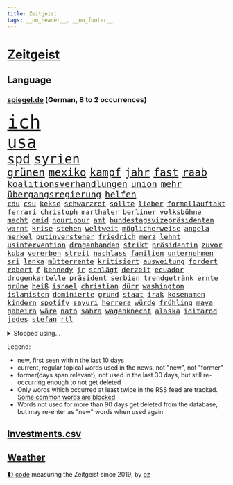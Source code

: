 ```yaml
---
title: Zeitgeist
tags: __no_header__, __no_footer__
---
```


# [Zeitgeist](https://oliz.io/zeitgeist/)

## Language

<h3><a href="https://www.spiegel.de" target="_blank">spiegel.de</a> (German, 8 to 2 occurrences)</h3>
<p style="font-family:monospace">
<span style="font-size:32pt"><a href="news_links.html#ich" class="current">ich</a></span>
<br>
<span style="font-size:28pt"><a href="news_links.html#usa" class="current">usa</a></span>
<br>
<span style="font-size:22pt"><a href="news_links.html#spd" class="current">spd</a></span>
<span style="font-size:22pt"><a href="news_links.html#syrien" class="current">syrien</a></span>
<br>
<span style="font-size:18pt"><a href="news_links.html#grünen" class="current">grünen</a></span>
<span style="font-size:18pt"><a href="news_links.html#mexiko" class="current">mexiko</a></span>
<span style="font-size:18pt"><a href="news_links.html#kampf" class="current">kampf</a></span>
<span style="font-size:18pt"><a href="news_links.html#jahr" class="current">jahr</a></span>
<span style="font-size:18pt"><a href="news_links.html#fast" class="current">fast</a></span>
<span style="font-size:18pt"><a href="news_links.html#raab" class="current">raab</a></span>
<br>
<span style="font-size:15pt"><a href="news_links.html#koalitionsverhandlungen" class="current">koalitionsverhandlungen</a></span>
<span style="font-size:15pt"><a href="news_links.html#union" class="current">union</a></span>
<span style="font-size:15pt"><a href="news_links.html#mehr" class="current">mehr</a></span>
<span style="font-size:15pt"><a href="news_links.html#übergangsregierung" class="current">übergangsregierung</a></span>
<span style="font-size:15pt"><a href="news_links.html#helfen" class="current">helfen</a></span>
<br>
<span style="font-size:12pt"><a href="news_links.html#cdu" class="current">cdu</a></span>
<span style="font-size:12pt"><a href="news_links.html#csu" class="current">csu</a></span>
<span style="font-size:12pt"><a href="news_links.html#kekse" class="new">kekse</a></span>
<span style="font-size:12pt"><a href="news_links.html#schwarzrot" class="current">schwarzrot</a></span>
<span style="font-size:12pt"><a href="news_links.html#sollte" class="current">sollte</a></span>
<span style="font-size:12pt"><a href="news_links.html#lieber" class="current">lieber</a></span>
<span style="font-size:12pt"><a href="news_links.html#formel1auftakt" class="new">formel1auftakt</a></span>
<span style="font-size:12pt"><a href="news_links.html#ferrari" class="current">ferrari</a></span>
<span style="font-size:12pt"><a href="news_links.html#christoph" class="current">christoph</a></span>
<span style="font-size:12pt"><a href="news_links.html#marthaler" class="new">marthaler</a></span>
<span style="font-size:12pt"><a href="news_links.html#berliner" class="current">berliner</a></span>
<span style="font-size:12pt"><a href="news_links.html#volksbühne" class="current">volksbühne</a></span>
<span style="font-size:12pt"><a href="news_links.html#macht" class="current">macht</a></span>
<span style="font-size:12pt"><a href="news_links.html#omid" class="new">omid</a></span>
<span style="font-size:12pt"><a href="news_links.html#nouripour" class="new">nouripour</a></span>
<span style="font-size:12pt"><a href="news_links.html#amt" class="current">amt</a></span>
<span style="font-size:12pt"><a href="news_links.html#bundestagsvizepräsidenten" class="new">bundestagsvizepräsidenten</a></span>
<span style="font-size:12pt"><a href="news_links.html#warnt" class="current">warnt</a></span>
<span style="font-size:12pt"><a href="news_links.html#krise" class="current">krise</a></span>
<span style="font-size:12pt"><a href="news_links.html#stehen" class="current">stehen</a></span>
<span style="font-size:12pt"><a href="news_links.html#weltweit" class="current">weltweit</a></span>
<span style="font-size:12pt"><a href="news_links.html#möglicherweise" class="current">möglicherweise</a></span>
<span style="font-size:12pt"><a href="news_links.html#angela" class="current">angela</a></span>
<span style="font-size:12pt"><a href="news_links.html#merkel" class="current">merkel</a></span>
<span style="font-size:12pt"><a href="news_links.html#putinversteher" class="new">putinversteher</a></span>
<span style="font-size:12pt"><a href="news_links.html#friedrich" class="current">friedrich</a></span>
<span style="font-size:12pt"><a href="news_links.html#merz" class="current">merz</a></span>
<span style="font-size:12pt"><a href="news_links.html#lehnt" class="current">lehnt</a></span>
<span style="font-size:12pt"><a href="news_links.html#usintervention" class="new">usintervention</a></span>
<span style="font-size:12pt"><a href="news_links.html#drogenbanden" class="new">drogenbanden</a></span>
<span style="font-size:12pt"><a href="news_links.html#strikt" class="current">strikt</a></span>
<span style="font-size:12pt"><a href="news_links.html#präsidentin" class="current">präsidentin</a></span>
<span style="font-size:12pt"><a href="news_links.html#zuvor" class="current">zuvor</a></span>
<span style="font-size:12pt"><a href="news_links.html#kuba" class="current">kuba</a></span>
<span style="font-size:12pt"><a href="news_links.html#vererben" class="new">vererben</a></span>
<span style="font-size:12pt"><a href="news_links.html#streit" class="current">streit</a></span>
<span style="font-size:12pt"><a href="news_links.html#nachlass" class="current">nachlass</a></span>
<span style="font-size:12pt"><a href="news_links.html#familien" class="current">familien</a></span>
<span style="font-size:12pt"><a href="news_links.html#unternehmen" class="current">unternehmen</a></span>
<span style="font-size:12pt"><a href="news_links.html#sri" class="current">sri</a></span>
<span style="font-size:12pt"><a href="news_links.html#lanka" class="current">lanka</a></span>
<span style="font-size:12pt"><a href="news_links.html#mütterrente" class="current">mütterrente</a></span>
<span style="font-size:12pt"><a href="news_links.html#kritisiert" class="current">kritisiert</a></span>
<span style="font-size:12pt"><a href="news_links.html#ausweitung" class="current">ausweitung</a></span>
<span style="font-size:12pt"><a href="news_links.html#fordert" class="current">fordert</a></span>
<span style="font-size:12pt"><a href="news_links.html#robert" class="current">robert</a></span>
<span style="font-size:12pt"><a href="news_links.html#f" class="current">f</a></span>
<span style="font-size:12pt"><a href="news_links.html#kennedy" class="current">kennedy</a></span>
<span style="font-size:12pt"><a href="news_links.html#jr" class="current">jr</a></span>
<span style="font-size:12pt"><a href="news_links.html#schlägt" class="current">schlägt</a></span>
<span style="font-size:12pt"><a href="news_links.html#derzeit" class="current">derzeit</a></span>
<span style="font-size:12pt"><a href="news_links.html#ecuador" class="current">ecuador</a></span>
<span style="font-size:12pt"><a href="news_links.html#drogenkartelle" class="current">drogenkartelle</a></span>
<span style="font-size:12pt"><a href="news_links.html#präsident" class="current">präsident</a></span>
<span style="font-size:12pt"><a href="news_links.html#serbien" class="current">serbien</a></span>
<span style="font-size:12pt"><a href="news_links.html#trendgetränk" class="new">trendgetränk</a></span>
<span style="font-size:12pt"><a href="news_links.html#ernte" class="current">ernte</a></span>
<span style="font-size:12pt"><a href="news_links.html#grüne" class="current">grüne</a></span>
<span style="font-size:12pt"><a href="news_links.html#heiß" class="current">heiß</a></span>
<span style="font-size:12pt"><a href="news_links.html#israel" class="current">israel</a></span>
<span style="font-size:12pt"><a href="news_links.html#christian" class="current">christian</a></span>
<span style="font-size:12pt"><a href="news_links.html#dürr" class="current">dürr</a></span>
<span style="font-size:12pt"><a href="news_links.html#washington" class="current">washington</a></span>
<span style="font-size:12pt"><a href="news_links.html#islamisten" class="current">islamisten</a></span>
<span style="font-size:12pt"><a href="news_links.html#dominierte" class="current">dominierte</a></span>
<span style="font-size:12pt"><a href="news_links.html#grund" class="current">grund</a></span>
<span style="font-size:12pt"><a href="news_links.html#staat" class="current">staat</a></span>
<span style="font-size:12pt"><a href="news_links.html#irak" class="current">irak</a></span>
<span style="font-size:12pt"><a href="news_links.html#kosenamen" class="new">kosenamen</a></span>
<span style="font-size:12pt"><a href="news_links.html#kindern" class="current">kindern</a></span>
<span style="font-size:12pt"><a href="news_links.html#spotify" class="current">spotify</a></span>
<span style="font-size:12pt"><a href="news_links.html#sayuri" class="new">sayuri</a></span>
<span style="font-size:12pt"><a href="news_links.html#herrera" class="new">herrera</a></span>
<span style="font-size:12pt"><a href="news_links.html#würde" class="current">würde</a></span>
<span style="font-size:12pt"><a href="news_links.html#frühling" class="current">frühling</a></span>
<span style="font-size:12pt"><a href="news_links.html#maya" class="new">maya</a></span>
<span style="font-size:12pt"><a href="news_links.html#gabeira" class="new">gabeira</a></span>
<span style="font-size:12pt"><a href="news_links.html#wäre" class="current">wäre</a></span>
<span style="font-size:12pt"><a href="news_links.html#nato" class="current">nato</a></span>
<span style="font-size:12pt"><a href="news_links.html#sahra" class="current">sahra</a></span>
<span style="font-size:12pt"><a href="news_links.html#wagenknecht" class="current">wagenknecht</a></span>
<span style="font-size:12pt"><a href="news_links.html#alaska" class="current">alaska</a></span>
<span style="font-size:12pt"><a href="news_links.html#iditarod" class="new">iditarod</a></span>
<span style="font-size:12pt"><a href="news_links.html#jedes" class="current">jedes</a></span>
<span style="font-size:12pt"><a href="news_links.html#stefan" class="current">stefan</a></span>
<span style="font-size:12pt"><a href="news_links.html#rtl" class="current">rtl</a></span>
</p>
<details>
<summary>Stopped using...</summary>
<p class="former" style="font-size:12pt">
2015(1605) krankenhäuser(1605) depressionen(1604) geliefert(1604) rasant(1604) sexuelle(1604) digitalisierung(1603) persönliche(1603) polizist(1603) trat(1603) bestreitet(1602) durchsetzen(1602) einstieg(1602) gefährlichen(1602) vergeben(1602) öfter(1602) gestohlen(1601) journalisten(1601) kriminellen(1601) künstler(1601) reiche(1601) studierenden(1601) tieren(1601) debüt(1600) freiheit(1600) londoner(1600) pause(1600) position(1600) rest(1600) schweigen(1600) tiefe(1600) dadurch(1599) finanzminister(1599) fuß(1599) gerüchte(1599) material(1599) stärken(1599) stürzte(1599) untersagt(1599) cristiano(1598) fleisch(1598) gemeinden(1598) kritisierte(1598) mario(1598) ronaldo(1598) september(1598) soziale(1598) teilnehmen(1598) verschärfen(1598) wartet(1598) kriminelle(1597) protesten(1597) sinken(1597) autobahn(1596) berichte(1596) extreme(1596) geschäfte(1596) keller(1596) missbrauch(1596) registriert(1596) standort(1596) untersuchen(1596) verabschiedet(1596) verfassungsschutz(1596) 2016(1595) besonderen(1595) hoher(1595) katastrophe(1595) langen(1595) leid(1595) tausenden(1595) veranstalter(1595) verschwunden(1595) vorher(1595) arbeitet(1594) boden(1594) bundespolizei(1594) englischen(1594) hubertus(1593) schwierig(1593) trennt(1593) untersuchungsausschuss(1593) produktion(1592) südafrika(1592) tötet(1592) 10(1591) finanziell(1591) offenen(1591) wende(1591) appell(1590) beinahe(1590) kommission(1590) stieg(1589) versprochen(1588) nord(1587) kevin(1585) organisation(1583) zerstören(1583) aufhalten(1581) richard(1581) gang(1580) globale(1580) schrecken(1579) erfüllt(1577) heftiger(1575) freiwillig(1572) profis(1572) museum(1570) stürzen(1569) unterdessen(1566) olympia(1565) schützt(1564) niedrig(1561) blinken(1539) abschluss(1536) lehrerin(1471) banken(1396) tricks(1347) zerstörte(1344) auswärtige(1330) gesund(1306) umkämpften(1287) spiegelkorrespondent(1246) worum(1244) ruhestand(1236) ampelregierung(1228) inklusive(1208) verteidiger(1208) luftwaffe(1206) airlines(1198) finnland(1177) klappt(1164) krim(1145) hinzu(1144) beschäftigen(1141) verkündete(1140) 2014(1121) kasse(1074) günstige(1066) überlebenden(1056) schlamm(1026) prinzessin(1019) sinne(1007) dänischen(1003) iii(996) kandidat(994) andrew(989) maschine(989) profi(986) anlauf(979) olympischen(976) antony(946) angespannt(942) äußerst(938) medizin(931) überreste(906) kontroverse(897) vaters(888) persönlichen(875) staatsanwalt(870) katze(868) todesstrafe(846) jüdische(830) überlebende(825) nico(814) hauses(811) asylbewerber(803) rammt(799) vulkan(799) perfekten(798) traut(798) jung(785) rüstet(783) venedig(783) aussieht(781) vorfälle(780) ricarda(773) zwingt(773) flaschen(767) initiative(764) technologie(759) niederländischen(750) dennis(745) 150000(737) außergewöhnlich(734) radfahrer(727) rivalen(725) legalisierung(720) asylpolitik(699) existenz(699) italiener(689) deutlicher(684) hoeneß(677) massenhaft(675) ost(671) kolleginnen(664) erstem(663) schief(658) parteitag(655) zürich(651) schlagabtausch(648) iphones(644) beruft(640) missstände(616) nahostkonflikt(594) metropole(582) schönste(581) staus(581) service(577) geprüft(572) instagrampost(565) chancenlos(561) unerwartete(560) negative(555) bein(554) trendwende(554) mary(550) 03(545) uswahl(539) suv(535) hymne(533) fehlte(520) einander(519) mützenich(519) rolf(519) medizinische(510) schenkt(510) wütend(500) handball(494) versagt(493) überraschende(493) 1990(487) bereiten(480) abfall(474) aussetzen(470) stellten(467) unterschätzt(467) beyoncé(462) haken(458) jacob(449) robbie(448) oberverwaltungsgericht(440) südosten(440) straftäter(439) stuttgarter(438) erinnerung(437) notfall(435) playoffs(434) japanischen(433) guardiola(432) umstrittenes(432) grande(430) fortschritte(427) haut(425) temu(422) on(419) gebrannt(416) pep(416) high(412) passagier(411) b(408) donbass(407) beantragt(401) erfolgreichen(401) verwehrt(400) wofür(400) staub(391) spottet(390) elton(389) shein(389) 65jährige(388) hitlergruß(387) konkurrentin(387) lamar(387) herausforderer(386) kontroversen(380) verprügelt(378) fraglich(372) solches(372) verzögern(370) kehl(368) gäbe(366) polizeibeamte(366) regimes(361) tasche(357) abtreibungen(355) fair(355) hochstapler(354) klagte(354) aktualisiert(347) erfolgreicher(346) plastik(346) dominanz(344) überlassen(342) haiti(341) langweilig(341) kürze(340) flüchtlingen(339) widmet(337) award(336) vielfach(336) schöne(335) slowakei(330) menschenrechtler(327) übergriffen(327) bewerbung(326) bedrohen(325) brutale(324) arbeitszeit(323) motor(323) eurowings(321) polizistin(314) relativ(311) fronten(310) entgeht(307) stahl(306) verunsichert(304) weltgrößten(302) grenzkontrollen(300) polarisierung(300) depression(296) kommentare(296) 28jährige(294) erdgas(293) parkplatz(293) geheiratet(292) amtsträger(291) heiße(289) var(289) sportlerinnen(288) gewachsen(285) heimspiel(285) reus(284) vogelgrippe(284) verdachtsfall(282) azubis(281) wahlkämpfer(281) afrikanische(280) kendrick(279) nirgendwo(279) m(278) wider(278) enorme(277) gemessen(275) kfrage(274) regierungspartei(270) geschehnissen(266) tausendfach(265) kollegin(262) dinosaurier(257) existieren(257) ohr(255) unzufrieden(254) back(252) zuge(251) tiefpunkt(250) steuererleichterungen(249) 24jähriger(248) axel(248) basketballer(248) nationalhymne(248) aggressiven(246) dschungelcamp(246) gleichen(246) jemandem(246) heiratet(245) mac(245) konto(243) extremen(242) indonesischen(242) schätzung(242) naomi(241) praktisch(241) neuartigen(240) fabian(239) galaxie(237) ariana(236) medikamente(236) usautobauer(233) abriss(232) wildnis(232) dates(231) schalteten(231) entgehen(230) erkunden(228) 67(227) gefühlen(225) turnen(225) regiert(224) america(222) gere(222) massen(222) existiert(221) zuversicht(219) vorgeschlagen(218) abbrechen(217) gewürgt(217) tony(217) 130(216) kater(216) samsung(216) abnehmspritzen(215) adele(213) diskurs(212) analysen(211) feind(211) kanzlerkandidatur(210) lass(209) telefoniert(209) philadelphia(207) melania(205) tönen(205) geschwächt(204) erfurt(203) feiertagen(203) junior(203) klappen(202) kriege(201) kurzen(201) vorstellt(201) britin(199) buchen(199) gestaltet(199) kürzungen(198) unbeliebten(198) roadtrip(197) karriereberaterin(196) misst(195) sprengsatz(195) 29jährige(192) ausreise(192) pakt(192) davis(190) militante(189) vergangen(189) 1992(187) entlassungen(185) kurzzeitig(185) felipe(184) technischer(183) wahlempfehlung(183) grassiert(182) menschlichkeit(182) borg(181) benutzte(180) registrieren(179) teilnehmenden(179) explizit(177) nutzlos(177) ausfuhren(176) geheimdienstes(176) globaler(175) bemerkbar(174) bergung(174) trost(174) cameron(173) florentina(173) holzinger(173) kopfverletzung(173) neuanfang(173) dortmunder(171) achtung(170) austritt(170) flüchtete(169) mönchengladbach(169) prügelattacke(168) delegierten(167) kette(167) verbraucherzentrale(167) verhinderte(167) deadline(166) freigestellt(166) erreichte(164) teuersten(164) kabel(163) stränden(163) unschädlich(163) geldbeutel(162) hakt(162) tiefer(162) washingtons(161) bundesrichter(160) differenzen(160) namibia(159) flexibilität(158) ableiten(157) eagles(157) lebensmittelpreise(157) lkwfahrer(157) quarterback(157) stoltenberg(157) cavallo(156) jim(156) regulierung(156) airpods(155) anton(155) betriebsratschefin(154) geworben(154) kohfeldt(154) miller(153) sparmaßnahmen(153) spiegelrecherchen(153) gewagt(152) psg(152) erwägen(151) gleichauf(151) kulturen(151) spaltet(151) radikales(150) verwandten(150) durchgehend(149) indigene(149) kreuzes(149) propalästinensischen(149) rockstar(149) aufsteiger(147) toiletten(147) voigt(147) zunahme(147) 550000(146) abos(146) anzeigen(146) grammy(146) renteneintrittsalter(146) vögel(146) diversität(145) mittelalter(145) monats(142) echter(141) nachbarländern(141) pickup(140) dauer(139) minutenprotokoll(139) sexualisierte(139) gestützt(137) first(136) geschadet(136) rentnerin(136) weltmeisterschaft(135) antisemitischen(134) bryan(134) geforscht(133) holger(133) rendite(133) grünenchefs(132) lehmann(131) ansichten(129) baseballprofi(129) bunkern(129) womit(129) klopfen(128) maler(128) bemängelt(127) bewirken(127) campbell(127) erkenntnissen(127) armen(126) barrymore(126) drew(126) lachen(126) sportvorstand(126) zwecke(126) heizungsgesetz(125) kategorie(125) plädieren(125) euch(123) importe(123) lebenszeichen(123) präsenz(123) reizgas(123) auszüge(122) kanzlerpartei(122) fortan(121) okay(120) fdpvize(119) schubert(119) betrugsmasche(118) handelsstreit(118) ausgebaut(117) sklaverei(117) vertrauensfrage(117) floss(116) phasen(116) aufgeholt(115) bessert(115) auskommen(114) dunkelheit(114) heutige(114) konzernchefs(114) neuerdings(114) selbstbestimmung(114) designierten(113) enormer(113) grenell(113) lilly(113) chiefs(112) gigantische(112) tauscht(112) zentral(112) 72(111) aufrufen(111) gerhard(111) möge(111) bildet(110) nordkoreanische(110) asylantrag(109) scheideweg(109) skisport(109) verschenkt(109) sonntags(108) landschaft(107) linksextremisten(105) prorussischen(105) spagat(105) täglichen(105) ähneln(105) gespür(104) 16jährige(103) bianca(103) kurden(103) sendungen(103) verabreicht(103) badenwürttembergs(102) bundestagspräsidentin(101) jamshid(101) schulzeit(101) sharmahd(101) smartwatch(101) 2012(99) ampelbruch(99) göttlich(99) helena(99) solange(99) unbekannter(99) weitestgehend(99) altkanzler(98) gebäudes(98) neuerliche(98) platzen(98) aldi(97) behandeln(97) süd(97) lupe(96) gegeneinander(95) menschenrechtsorganisation(95) knappen(94) mitbringen(94) berücksichtigt(93) naturkatastrophen(93) kommissarin(92) kukies(92) personell(92) cyberkriminelle(91) handballwm(91) superfood(91) versus(91) borowski(90) energiekonzerns(90) greenpeace(90) tatortkommissar(90) vorsorgen(90) ware(90) abgestellt(89) abzeichnende(89) bafög(89) fischern(89) kunststück(89) leiten(89) minderheitsregierung(89) nötige(89) palästinenserstaat(89) rechtsradikalen(89) benötigte(88) senats(88) anfänglichen(87) ausfällen(87) gefängnissen(87) militärhubschrauber(87) missbrauchsskandal(87) personalentscheidungen(87) erinnerte(86) fpd(86) gaspreis(86) kosovo(86) missbrauchsvorwürfen(86) reitsport(86) säuglinge(86) vertrauten(86) ausgeschaltet(85) herausragenden(85) kraftstoff(85) krisenzeiten(85) loyale(85) shortcut(85) streaming(85) syriens(85) tattoos(85) 14000(84) angstzustände(84) einreißen(84) geduld(84) gewinnerin(84) intensität(84) leavitt(84) sexualstraftat(84) angeschaut(83) content(83) künstlern(83) russian(83) ussängerin(83) beatrix(82) kabelschäden(82) uhrzeit(82) ungerechte(82) arddokumentation(81) ed(81) erregte(81) nachtwache(81) ostseekabel(81) sheeran(81) 250000(80) grausam(80) pentagonchef(80) wetterbedingungen(80) klimaschützern(79) unterhält(79) alpinen(78) disziplin(78) energieinfrastruktur(78) ergab(78) hunderttausend(78) mobilen(78) oeynhausen(78) plastikmüll(78) richenhagen(78) strafgerichtshofs(78) wenigstens(78) bankkunden(77) böses(77) darmstadts(77) høiby(77) tiefstand(77) unterschriften(77) drake(76) palliativarzt(76) spielers(76) bonn(75) detektive(75) grundsatz(75) jobwechsel(75) nöte(75) referendariat(75) videospiel(75) ladekabel(74) lebendigen(74) morddrohungen(74) soldat(74) tarifkonflikt(74) essstörung(73) katerina(73) klimaaktivisten(73) kranken(73) preisunterschied(73) aufpreis(72) drohungen(72) heizung(72) hostel(72) mitspielt(72) netflixserie(72) vizeparteichef(72) nationalsozialistische(71) norwegian(71) pferdesport(71) präsidentenwahl(71) bescheinigt(70) engen(70) preiserhöhungen(70) regeländerung(70) spanisch(70) spurensuche(70) zielte(70) überführung(70) ansprüchen(69) estland(69) freundliche(69) griechenlands(69) hongkong(69) jammern(69) kaltgestellt(69) lettland(69) netflixfilm(69) schaffe(69) tagelangen(69) verunglücken(69) 170(68) 930(68) beamter(68) halep(68) mexikanische(68) minsk(68) psychisch(68) rassistisches(68) rebellen(68) simona(68) skurrile(68) verbrennungsmotor(68) verzicht(68) amüsiert(67) atemprobleme(67) camp(67) grimm(67) pannen(67) jenen(66) levy(66) skifahrer(66) unverzügliche(66) abwenden(65) enttarnt(65) gelegen(65) irren(65) moskauer(65) souveränität(65) umstrittensten(65) vergehen(65) druckmittel(64) franjo(64) grundrecht(64) haftanstalt(64) höhepunkte(64) kartoffel(64) kleinunternehmer(64) landesweiten(64) nervigen(64) schalker(64) standards(64) totschlags(64) unaufhaltsam(64) vorstandsvorsitzenden(64) blicke(63) halbinsel(63) kuchen(63) mr(63) parteispenden(63) stapft(63) dog(62) niedlich(62) pfefferspray(62) vernünftige(62) 42jähriger(61) aufständische(61) ausnutzen(61) einkommensschwache(61) geringfügig(61) gladbacher(61) grundnahrungsmittel(61) hirnblutung(61) lamborghini(61) schwerem(61) wunderkind(61) years(61) zauberer(61) ankündigungen(60) drucks(60) filmte(60) längsten(60) markenartikel(60) reboot(60) registrierte(60) weigert(60) wichtel(60) annullierten(59) billiges(59) integriert(59) stille(59) chips(58) exakt(58) menschenrechtsaktivisten(58) perfide(58) radar(58) übersetzer(58) ausdrücklich(57) rennfahrers(57) sbu(57) verlorenes(57) bayrou(56) françois(56) fußfessel(56) fürchteten(56) institut(56) klicken(56) lehre(56) nahegelegt(56) rau(56) umsetzbar(56) verursachten(56) zivilschutz(56) adèle(55) antisemitischer(55) christophe(55) gebühr(55) gestaltete(55) haenel(55) kundinnen(55) ruggia(55) scheinselbstständigkeit(55) selbstständige(55) dabeihaben(54) usbehörde(54) zuschauenden(54) überseegebiet(54) erlangt(53) fahnden(53) farage(53) kerr(53) nigel(53) sexszenen(53) atmet(52) begehrte(52) bermuda(52) unterwerfen(52) alleingelassen(51) angestiegen(51) busunglück(51) enthalten(51) glücksgriff(51) kühlschrank(51) panda(51) urheber(51) wahlumfragen(51) ansätze(50) frauchen(50) kühne(50) ward(50) amts(49) bedeutete(49) entpuppte(49) enttäuschte(49) essstörungen(49) hauch(49) odermatt(49) plagt(49) regulären(49) seniorinnen(49) spüre(49) direktkandidat(48) gruppenvergewaltigungen(48) smarter(48) winterwahlkampf(48) fico(47) schimpfwort(47) schlüsselspieler(47) slowakischen(47) beantwortet(46) geheimtipps(46) gewicht(46) radwege(46) wetterlage(46) wintersportler(46) ablenkung(45) anker(45) beschämend(45) cruz(45) flasche(45) flugzeugabsturz(45) neunzigerjahren(45) verdeckt(45) wundersprit(45) 240(44) beispiele(44) bewerbungen(44) bluttat(44) gelassenheit(44) handelsblatt(44) schulter(44) vergiftete(44) wandelt(44) burnout(43) pankow(43) sammler(43) schafften(43) titelchancen(43) titelrennen(43) tätlichen(43) unterstützten(43) verkehrt(43) wiederherstellung(43) air(42) freistellung(42) sexleben(42) süßigkeiten(42) enkeln(41) landesweite(41) sensationell(41) argyle(40) cessna(40) piste(40) plymouth(40) predigt(40) summers(40) tempolimit(40) weltall(40) zweitligaschlusslicht(40) alkoholfreie(39) halte(39) heimsieg(39) schwindet(39) sozialwohnungen(39) strahlen(39) atomkraftwerke(38) festen(38) interessanter(38) kreuzte(38) unterschätzte(38) verlässlich(38) 77jähriger(37) bedingt(37) betrachten(37) eifel(37) paypal(37) spiegelleser(37) wilden(37) äthiopien(37) 22000(36) gedenkort(36) isabel(36) juristen(36) pulver(36) raumfahrtbehörde(36) regisseurin(36) selbstbewusstsein(36) taxi(36) tödliches(36) ungeachtet(36) wahlkampfhelfer(36) werten(36) bundesagentur(35) cdugeneralsekretär(35) elisabeth(35) gesellschaften(35) häuften(35) ritterstand(35) schwäche(35) seitz(35) usstars(35) abgemagert(34) halt(34) nowitzki(34) turnstützpunkt(34) weiterleben(34) zucht(34) ältester(34) forschungsgruppe(33) geldgeber(33) liebäugelt(33) rechnerisch(33) rechtspopulistische(33) träume(33) umfassendes(33) verdoppeln(33) übereinander(33) diversitätsprogramme(32) exkanzler(32) ganzjährig(32) massenhafte(32) neunzigerjahre(32) prangte(32) preisen(32) bayerntalent(31) drinks(31) geschäftliche(31) klimaneutral(31) pendeln(31) reese(31) skirennläufer(31) abgespielt(30) gehörten(30) scheidenden(30) trainingsmethoden(30) wahlkampfthema(30) wintersport(30) bundesligisten(29) bundesstraßen(29) fetzen(29) wahlforscher(29) fußballtransfers(28) gemüse(28) gleichzusetzen(28) lindsey(28) vonn(28) website(28) abgebissen(27) aneinandergeraten(27) aufzunehmen(27) hähnchenschenkel(27) jannis(27) milberg(27) renoviert(27) zukünftig(27) drohnenangriffe(26) gewalttäter(26) republikanischen(26) annexion(25) außenhandel(25) bauunternehmen(25) dreifaltigkeit(25) einschaltquoten(25) kulturstätten(25) nachzahlungen(25) nationalspielerin(25) station(25) zwickau(25) fett(24) kroatien(24) manbidsch(24) puls(24) stahlindustrie(24) arktisinsel(23) auktion(23) freilassen(23) hauptproblem(23) regisseurs(23) allmen(22) nachvollziehen(22) onlinehandel(22) sammelklage(22) ungültig(22) vierbeiner(22) vorort(22) butler(21) ernennung(21) gazageiseln(21) modebranche(21) mönch(21) optimistischer(21) palästina(21) randalieren(21) chemikalien(20) kühen(20) mathys(20) mühen(20) erdoğanregierung(19) halbieren(19) israelhamaskrieg(19) bequem(18) erfreut(18) verpackungssteuer(18) weile(18) 60000(17) gipfels(17) markanten(17) proben(17) auftraggeber(16) euregeln(16) geniale(16) körperlich(16) spdpolitikers(16) weltranglistenerste(16) 33jährige(15) geldhaus(15) kreativen(15) lehramtsstudentin(15) skifahrerin(15) tulpen(15) debütiert(14) extremismus(14) lützerath(14) publik(14) weitergegeben(14) detailliert(13) eigentor(13) gascón(13) institutionen(13) karla(13) markiert(13) sofía(13) verstrickt(13) vorgängerregierung(13) aufschwung(12) brandstifter(12) fernsehdebatte(12) gerüstet(12) gönner(12) kanzleramtschef(12) millionenstadt(12) niger(12) terrorangriff(12) abramowitsch(11) direktorin(11) erlaubte(11) lawine(11) milieu(11) mona(11) nützt(11) oligarch(11) sicherheitsfreigabe(11) verfolgter(11) zerreißen(11)
</p>
</details>
<p>Legend:
<ul>
<li><span class="new">new</span>, first seen within the last 10 days</li>
<li><span class="current">current</span>, regular topical words used in the news, not "new", not "former"</li>
<li><span class="former">former(days span relevant)</span>, not used in the last 30 days, but still re-occurring enough to not get deleted</li>
<li>Only words which occurred at least twice in the RSS feed are tracked. <a href="language/filters.py">Some common words are blocked</a></li>
<li>Words not used for more than 90 days get deleted from the database, but may re-enter as "new" words when used again</li>
</ul>
</p>

## [Investments](investments.html)[.csv](investments.csv)

## [Weather](weather.html)

<footer>
<a href="javascript:toggleTheme()" class="nav">🌓</a>
<a href="https://github.com/ooz/zeitgeist">code</a> measuring the Zeitgeist since 2019, by <a href="https://oliz.io">oz</a>
</footer>
